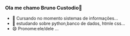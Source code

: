 ### Ola me chamo Bruno Custodio👋 


- 🌱 Cursando no momento sistemas de informações...
- 👯 estudando sobre python,banco de dados, htmle css...
- 😄 Pronome:ele/dele ...
